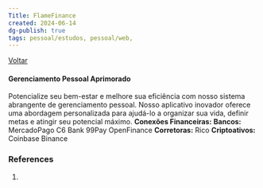 ```yaml
---
Title: FlameFinance
created: 2024-06-14
dg-publish: true
tags: pessoal/estudos, pessoal/web,
---
```

[Voltar](1.LIFE/index)
#### Gerenciamento Pessoal Aprimorado
Potencialize seu bem-estar e melhore sua eficiência com nosso sistema abrangente de gerenciamento pessoal. Nosso aplicativo inovador oferece uma abordagem personalizada para ajudá-lo a organizar sua vida, definir metas e atingir seu potencial máximo.
**Conexões Financeiras:**
	**Bancos:**
		 MercadoPago
		 C6 Bank
		99Pay
		OpenFinance
	**Corretoras:**
		Rico
	**Criptoativos:**
		Coinbase
		Binance
### References
1. 